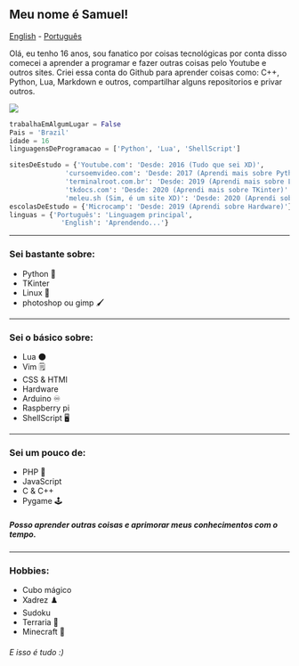 ## Meu nome é Samuel!

[English](https://github.com/Samuel-de-Oliveira/Samuel-de-Oliveira) - [Português](https://github.com/Samuel-de-Oliveira/Samuel-de-Oliveira/blob/main/LEIA-ME.md)

Olá, eu tenho 16 anos, sou fanatico por coisas tecnológicas por conta disso comecei
a aprender a programar e fazer outras coisas pelo Youtube e outros sites. Criei essa
conta do Github para aprender coisas como: C++, Python, Lua, Markdown e outros, 
compartilhar alguns repositorios e privar outros.

<img src="https://github-readme-stats.vercel.app/api/top-langs/?username=samuel-de-oliveira&layout=compact&theme=darcula">

``` Python
trabalhaEmAlgumLugar = False
Pais = 'Brazil'
idade = 16
linguagensDeProgramacao = ['Python', 'Lua', 'ShellScript']

sitesDeEstudo = {'Youtube.com': 'Desde: 2016 (Tudo que sei XD)',
              'cursoemvideo.com': 'Desde: 2017 (Aprendi mais sobre Python e o básico do Linux)',
              'terminalroot.com.br': 'Desde: 2019 (Aprendi mais sobre Linux)'
              'tkdocs.com': 'Desde: 2020 (Aprendi mais sobre TKinter)'
              'meleu.sh (Sim, é um site XD)': 'Desde: 2020 (Aprendi sobre ShellScript)'}
escolasDeEstudo = {'Microcamp': 'Desde: 2019 (Aprendi sobre Hardware)'}
linguas = {'Português': 'Linguagem principal', 
             'English': 'Aprendendo...'}
```
---
### Sei bastante sobre:
- Python 🐍
- TKinter
- Linux 🐧
- photoshop ou gimp 🖌️

---
### Sei o básico sobre:
- Lua 🌑
- Vim 🗒️
- CSS & HTMl
- Hardware
- Arduino ♾️
- Raspberry pi
- ShellScript 🖥️

---
### Sei um pouco de:
- PHP 🐘
- JavaScript
- C & C++
- Pygame 🕹️

##### Posso aprender outras coisas e aprimorar meus conhecimentos com o tempo.

---
### Hobbies:
- Cubo mágico
- Xadrez ♟️
- Sudoku
- Terraria 🌳
- Minecraft 🏹

###### *E isso é tudo :)*
